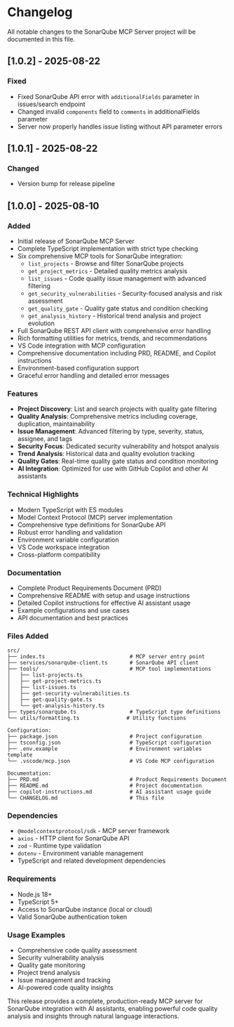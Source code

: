 # Changelog

All notable changes to the SonarQube MCP Server project will be documented in this file.

## [1.0.2] - 2025-08-22

### Fixed
- Fixed SonarQube API error with `additionalFields` parameter in issues/search endpoint
- Changed invalid `components` field to `comments` in additionalFields parameter
- Server now properly handles issue listing without API parameter errors

## [1.0.1] - 2025-08-22

### Changed
- Version bump for release pipeline

## [1.0.0] - 2025-08-10

### Added
- Initial release of SonarQube MCP Server
- Complete TypeScript implementation with strict type checking
- Six comprehensive MCP tools for SonarQube integration:
  - `list_projects` - Browse and filter SonarQube projects
  - `get_project_metrics` - Detailed quality metrics analysis
  - `list_issues` - Code quality issue management with advanced filtering
  - `get_security_vulnerabilities` - Security-focused analysis and risk assessment
  - `get_quality_gate` - Quality gate status and condition checking
  - `get_analysis_history` - Historical trend analysis and project evolution
- Full SonarQube REST API client with comprehensive error handling
- Rich formatting utilities for metrics, trends, and recommendations
- VS Code integration with MCP configuration
- Comprehensive documentation including PRD, README, and Copilot instructions
- Environment-based configuration support
- Graceful error handling and detailed error messages

### Features
- **Project Discovery**: List and search projects with quality gate filtering
- **Quality Analysis**: Comprehensive metrics including coverage, duplication, maintainability
- **Issue Management**: Advanced filtering by type, severity, status, assignee, and tags
- **Security Focus**: Dedicated security vulnerability and hotspot analysis
- **Trend Analysis**: Historical data and quality evolution tracking
- **Quality Gates**: Real-time quality gate status and condition monitoring
- **AI Integration**: Optimized for use with GitHub Copilot and other AI assistants

### Technical Highlights
- Modern TypeScript with ES modules
- Model Context Protocol (MCP) server implementation
- Comprehensive type definitions for SonarQube API
- Robust error handling and validation
- Environment variable configuration
- VS Code workspace integration
- Cross-platform compatibility

### Documentation
- Complete Product Requirements Document (PRD)
- Comprehensive README with setup and usage instructions
- Detailed Copilot instructions for effective AI assistant usage
- Example configurations and use cases
- API documentation and best practices

### Files Added
```
src/
├── index.ts                           # MCP server entry point
├── services/sonarqube-client.ts       # SonarQube API client
├── tools/                             # MCP tool implementations
│   ├── list-projects.ts
│   ├── get-project-metrics.ts
│   ├── list-issues.ts
│   ├── get-security-vulnerabilities.ts
│   ├── get-quality-gate.ts
│   └── get-analysis-history.ts
├── types/sonarqube.ts                 # TypeScript type definitions
└── utils/formatting.ts               # Utility functions

Configuration:
├── package.json                       # Project configuration
├── tsconfig.json                      # TypeScript configuration
├── .env.example                       # Environment variables template
└── .vscode/mcp.json                   # VS Code MCP configuration

Documentation:
├── PRD.md                             # Product Requirements Document
├── README.md                          # Project documentation
├── copilot-instructions.md            # AI assistant usage guide
└── CHANGELOG.md                       # This file
```

### Dependencies
- `@modelcontextprotocol/sdk` - MCP server framework
- `axios` - HTTP client for SonarQube API
- `zod` - Runtime type validation
- `dotenv` - Environment variable management
- TypeScript and related development dependencies

### Requirements
- Node.js 18+ 
- TypeScript 5+
- Access to SonarQube instance (local or cloud)
- Valid SonarQube authentication token

### Usage Examples
- Comprehensive code quality assessment
- Security vulnerability analysis
- Quality gate monitoring
- Project trend analysis
- Issue management and tracking
- AI-powered code quality insights

This release provides a complete, production-ready MCP server for SonarQube integration with AI assistants, enabling powerful code quality analysis and insights through natural language interactions.
